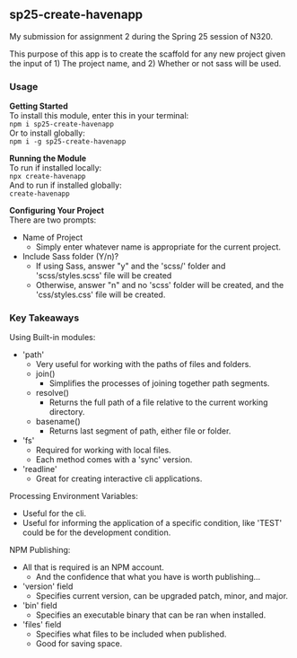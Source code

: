 ## sp25-create-havenapp

My submission for assignment 2 during the Spring 25 session of N320.

This purpose of this app is to create the scaffold for any new project given the input of 1) The project name, and 2) Whether or not sass will be used.

### Usage

**Getting Started**  
To install this module, enter this in your terminal:  
``npm i sp25-create-havenapp``  
Or to install globally:  
``npm i -g sp25-create-havenapp``  

**Running the Module**  
To run if installed locally:  
``npx create-havenapp``  
And to run if installed globally:  
``create-havenapp``  


**Configuring Your Project**  
There are two prompts:  
 - Name of Project
   - Simply enter whatever name is appropriate for the current project.
 - Include Sass folder (Y/n)?
   - If using Sass, answer "y" and the 'scss/' folder and 'scss/styles.scss' file will be created
   - Otherwise, answer "n" and no 'scss' folder will be created, and the 'css/styles.css' file will be created.


### Key Takeaways

Using Built-in modules:  
 - 'path'
   - Very useful for working with the paths of files and folders.
   - join()
     - Simplifies the processes of joining together path segments.
   - resolve()
     - Returns the full path of a file relative to the current working directory.
   - basename()
     - Returns last segment of path, either file or folder.
 - 'fs'
   - Required for working with local files.
   - Each method comes with a 'sync' version.
 - 'readline'
   - Great for creating interactive cli applications.

Processing Environment Variables:
 - Useful for the cli.
 - Useful for informing the application of a specific condition, like 'TEST' could be for the development condition.
 
NPM Publishing:
 - All that is required is an NPM account.
   - And the confidence that what you have is worth publishing...
 - 'version' field
   - Specifies current version, can be upgraded patch, minor, and major.
 - 'bin' field
   - Specifies an executable binary that can be ran when installed.
 - 'files' field
   - Specifies what files to be included when published.
   - Good for saving space.


